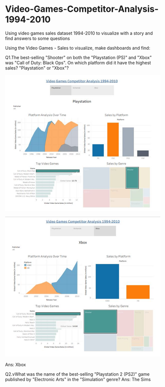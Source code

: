 # Video-Games-Competitor-Analysis-1994-2010
Using video games sales dataset 1994-2010 to visualize with a story and find answers to some questions 


Using the Video Games - Sales to visualize, make dashboards and find:

Q1.The best-selling "Shooter" on both the "Playstation (PS)" and "Xbox" was "Call of Duty: Black Ops". On which platform did it have the highest sales? "Playstation" or "Xbox"?

![Playstation](Image1.jpg)

![Xbox](Image2.jpg)

Ans: Xbox

Q2.vWhat was the name of the best-selling "Playstation 2 (PS2)" game published by "Electronic Arts" in the "Simulation" genre?
Ans: The Sims 

